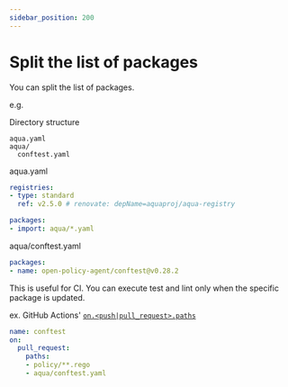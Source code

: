 ```yaml
---
sidebar_position: 200
---
```


# Split the list of packages

You can split the list of packages.

e.g.

Directory structure

```
aqua.yaml
aqua/
  conftest.yaml
```

aqua.yaml

```yaml
registries:
- type: standard
  ref: v2.5.0 # renovate: depName=aquaproj/aqua-registry

packages:
- import: aqua/*.yaml
```

aqua/conftest.yaml

```yaml
packages:
- name: open-policy-agent/conftest@v0.28.2
```

This is useful for CI.
You can execute test and lint only when the specific package is updated.

ex. GitHub Actions' [`on.<push|pull_request>.paths`](https://docs.github.com/en/actions/learn-github-actions/workflow-syntax-for-github-actions#onpushpull_requestpaths)

```yaml
name: conftest
on:
  pull_request:
    paths:
    - policy/**.rego
    - aqua/conftest.yaml
```
